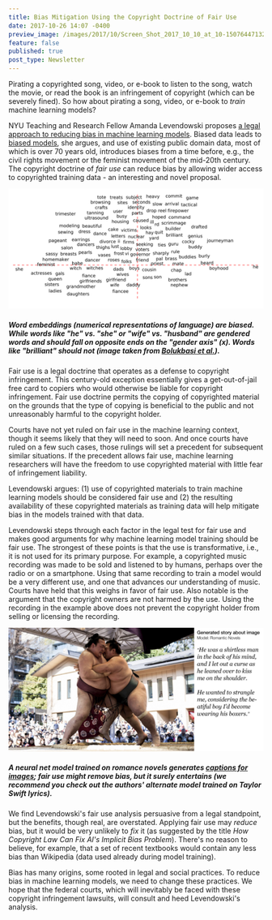 ```yaml
---
title: Bias Mitigation Using the Copyright Doctrine of Fair Use
date: 2017-10-26 14:07 -0400
preview_image: /images/2017/10/Screen_Shot_2017_10_10_at_10-1507644713217.11
feature: false
published: true
post_type: Newsletter
---
```


Pirating a copyrighted song, video, or e-book to listen to the song, watch the movie, or read the book is an infringement of copyright (which can be severely fined). So how about pirating a song, video, or e-book to *train* machine learning models?

NYU Teaching and Research Fellow Amanda Levendowski proposes [a legal approach to reducing bias in machine learning models](https://papers.ssrn.com/sol3/papers.cfm?abstract_id=3024938). Biased data leads to [biased models](https://arxiv.org/abs/1607.06520), she argues, and use of existing public domain data, most of which is over 70 years old, introduces biases from a time before, e.g., the civil rights movement or the feminist movement of the mid-20th century. The copyright doctrine of *fair use* can reduce bias by allowing wider access to copyrighted training data - an interesting and novel proposal.

![](/static/images/2017/10/Screen_Shot_2017_10_10_at_10-1507644713217.11)

##### Word embeddings (numerical representations of language) are biased. While words like "he" vs. "she" or "wife" vs. "husband" are gendered words and should fall on opposite ends on the "gender axis" (x). Words like "brilliant" should not (image taken from [Bolukbasi et al.](https://arxiv.org/pdf/1607.06520.pdf)). 

Fair use is a legal doctrine that operates as a defense to copyright infringement. This century-old exception essentially gives a get-out-of-jail free card to copiers who would otherwise be liable for copyright infringement. Fair use doctrine permits the copying of copyrighted material on the grounds that the type of copying is beneficial to the public and not unreasonably harmful to the copyright holder.

Courts have not yet ruled on fair use in the machine learning context, though it seems likely that they will need to soon. And once courts have ruled on a few such cases, those rulings will set a precedent for subsequent similar situations. If the precedent allows fair use, machine learning researchers will have the freedom to use copyrighted material with little fear of infringement liability.

Levendowski argues: (1) use of copyrighted materials to train machine learning models should be considered fair use and (2) the resulting availability of these copyrighted materials as training data will help mitigate bias in the models trained with that data.

Levendowski steps through each factor in the legal test for fair use and makes good arguments for why machine learning model training should be fair use.  The strongest of these points is that the use is transformative, i.e., it is not used for its primary purpose. For example, a copyrighted music recording was made to be sold and listened to by humans, perhaps over the radio or on a smartphone. Using that same recording to train a model would be a very different use, and one that advances our understanding of music. Courts have held that this weighs in favor of fair use. Also notable is the argument that the copyright owners are not harmed by the use. Using the recording in the example above does not prevent the copyright holder from selling or licensing the recording.

![](/static/images/2017/10/1_rUzuHpOqB8q1cRjsl65rmw-1507556618126.jpeg)

##### A neural net model trained on romance novels generates [captions for images](https://medium.com/@samim/generating-stories-about-images-d163ba41e4ed); *fair use* might remove bias, but it surely entertains (we recommend you check out the authors' alternate model trained on Taylor Swift lyrics).

We find Levendowski's fair use analysis persuasive from a legal standpoint, but the benefits, though real, are overstated. Applying fair use may _reduce_ bias, but it would be very unlikely to _fix_ it (as suggested by the title _How Copyright Law Can Fix AI's Implicit Bias Problem_). There's no reason to believe, for example, that a set of recent textbooks would contain any less bias than Wikipedia (data used already during model training). 

Bias has many origins, some rooted in legal and social practices. To reduce bias in machine learning models, we need to change these practices. We hope that the federal courts, which will inevitably be faced with these copyright infringement lawsuits, will consult and heed Levendowski's analysis.